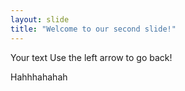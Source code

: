 ```yaml
---
layout: slide
title: "Welcome to our second slide!"
---
```

Your text
Use the left arrow to go back!

Hahhhahahah